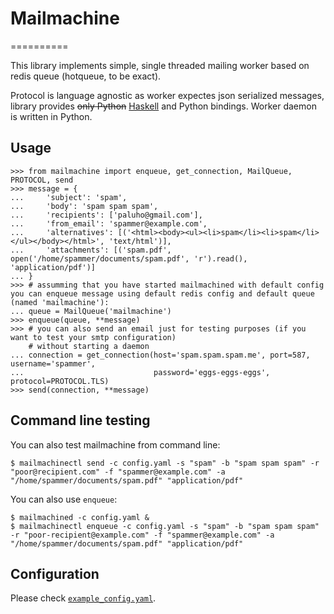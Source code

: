 # Mailmachine
==========

This library implements simple, single threaded mailing worker based on redis queue (hotqueue, to be exact).

Protocol is language agnostic as worker expectes json serialized messages, library provides ~~only Python~~ [Haskell](https://github.com/paluh/mailmachine-hs) and Python bindings. Worker daemon is written in Python.

## Usage

    >>> from mailmachine import enqueue, get_connection, MailQueue, PROTOCOL, send
    >>> message = {
    ...     'subject': 'spam',
    ...     'body': 'spam spam spam',
    ...     'recipients': ['paluho@gmail.com'],
    ...     'from_email': 'spammer@example.com',
    ...     'alternatives': [('<html><body><ul><li>spam</li><li>spam</li></ul></body></html>', 'text/html')],
    ...     'attachments': [('spam.pdf', open('/home/spammer/documents/spam.pdf', 'r').read(), 'application/pdf')]
    ... }
    >>> # assumming that you have started mailmachined with default config you can enqueue message using default redis config and default queue (named 'mailmachine'):
    ... queue = MailQueue('mailmachine')
    >>> enqueue(queue, **message)
    >>> # you can also send an email just for testing purposes (if you want to test your smtp configuration)
        # without starting a daemon
    ... connection = get_connection(host='spam.spam.spam.me', port=587, username='spammer',
    ...                             password='eggs-eggs-eggs', protocol=PROTOCOL.TLS)
    >>> send(connection, **message)


## Command line testing

You can also test mailmachine from command line:

    $ mailmachinectl send -c config.yaml -s "spam" -b "spam spam spam" -r "poor@recipient.com" -f "spammer@example.com" -a "/home/spammer/documents/spam.pdf" "application/pdf"

You can also use `enqueue`:

    $ mailmachined -c config.yaml &
    $ mailmachinectl enqueue -c config.yaml -s "spam" -b "spam spam spam" -r "poor-recipient@example.com" -f "spammer@example.com" -a "/home/spammer/documents/spam.pdf" "application/pdf"

## Configuration

Please check [`example_config.yaml`](./example_config.yaml).
